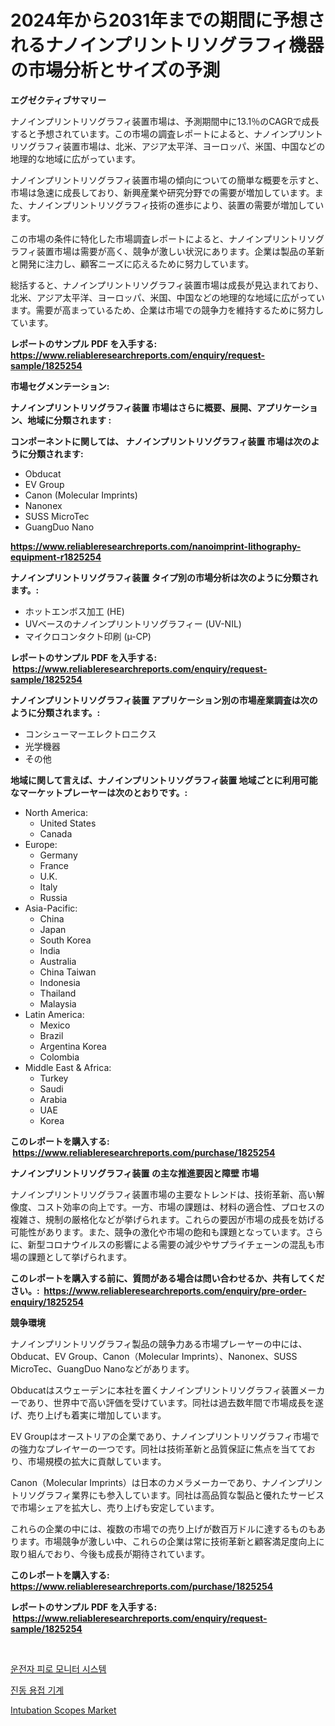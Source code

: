 <p><h1>2024年から2031年までの期間に予想されるナノインプリントリソグラフィ機器の市場分析とサイズの予測</h1></p><p><strong>エグゼクティブサマリー</strong></p>
<p><p>ナノインプリントリソグラフィ装置市場は、予測期間中に13.1％のCAGRで成長すると予想されています。この市場の調査レポートによると、ナノインプリントリソグラフィ装置市場は、北米、アジア太平洋、ヨーロッパ、米国、中国などの地理的な地域に広がっています。</p><p>ナノインプリントリソグラフィ装置市場の傾向についての簡単な概要を示すと、市場は急速に成長しており、新興産業や研究分野での需要が増加しています。また、ナノインプリントリソグラフィ技術の進歩により、装置の需要が増加しています。</p><p>この市場の条件に特化した市場調査レポートによると、ナノインプリントリソグラフィ装置市場は需要が高く、競争が激しい状況にあります。企業は製品の革新と開発に注力し、顧客ニーズに応えるために努力しています。</p><p>総括すると、ナノインプリントリソグラフィ装置市場は成長が見込まれており、北米、アジア太平洋、ヨーロッパ、米国、中国などの地理的な地域に広がっています。需要が高まっているため、企業は市場での競争力を維持するために努力しています。</p></p>
<p><strong>レポートのサンプル PDF を入手する: <a href="https://www.reliableresearchreports.com/enquiry/request-sample/1825254">https://www.reliableresearchreports.com/enquiry/request-sample/1825254</a></strong></p>
<p><strong>市場セグメンテーション:</strong></p>
<p><strong> ナノインプリントリソグラフィ装置 市場はさらに概要、展開、アプリケーション、地域に分類されます :</strong></p>
<p><strong>コンポーネントに関しては、 ナノインプリントリソグラフィ装置 市場は次のように分類されます: &nbsp;</strong></p>
<p><ul><li>Obducat</li><li>EV Group</li><li>Canon (Molecular Imprints)</li><li>Nanonex</li><li>SUSS MicroTec</li><li>GuangDuo Nano</li></ul></p>
<p><strong><a href="https://www.reliableresearchreports.com/nanoimprint-lithography-equipment-r1825254">https://www.reliableresearchreports.com/nanoimprint-lithography-equipment-r1825254</a></strong></p>
<p><strong> ナノインプリントリソグラフィ装置 タイプ別の市場分析は次のように分類されます。:</strong></p>
<p><ul><li>ホットエンボス加工 (HE)</li><li>UVベースのナノインプリントリソグラフィー (UV-NIL)</li><li>マイクロコンタクト印刷 (µ-CP)</li></ul></p>
<p><strong>レポートのサンプル PDF を入手する: &nbsp;<a href="https://www.reliableresearchreports.com/enquiry/request-sample/1825254">https://www.reliableresearchreports.com/enquiry/request-sample/1825254</a></strong></p>
<p><strong> ナノインプリントリソグラフィ装置 アプリケーション別の市場産業調査は次のように分類されます。:</strong></p>
<p><ul><li>コンシューマーエレクトロニクス</li><li>光学機器</li><li>その他</li></ul></p>
<p><strong>地域に関して言えば、ナノインプリントリソグラフィ装置 地域ごとに利用可能なマーケットプレーヤーは次のとおりです。:</strong></p>
<p><ul>
    <li>
        North America:
        <ul>
            <li>United States</li>
            <li>Canada</li>
        </ul>
    </li>
    <li>
        Europe:
        <ul>
            <li>Germany</li>
            <li>France</li>
            <li>U.K.</li>
            <li>Italy</li>
            <li>Russia</li>
        </ul>
    </li>
    <li>
        Asia-Pacific:
        <ul>
            <li>China</li>
            <li>Japan</li>
            <li>South Korea</li>
            <li>India</li>
            <li>Australia</li>
            <li>China Taiwan</li>
            <li>Indonesia</li>
            <li>Thailand</li>
            <li>Malaysia</li>
        </ul>
    </li>
    <li>
        Latin America:
        <ul>
            <li>Mexico</li>
            <li>Brazil</li>
            <li>Argentina Korea</li>
            <li>Colombia</li>
        </ul>
    </li>
    <li>
        Middle East & Africa:
        <ul>
            <li>Turkey</li>
            <li>Saudi</li>
            <li>Arabia</li>
            <li>UAE</li>
            <li>Korea</li>
        </ul>
    </li>
    </ul></p>
<p><strong>このレポートを購入する: &nbsp;<a href="https://www.reliableresearchreports.com/purchase/1825254">https://www.reliableresearchreports.com/purchase/1825254</a></strong></p>
<p><strong>ナノインプリントリソグラフィ装置 の主な推進要因と障壁 市場</strong></p>
<p><p>ナノインプリントリソグラフィ装置市場の主要なトレンドは、技術革新、高い解像度、コスト効率の向上です。一方、市場の課題は、材料の適合性、プロセスの複雑さ、規制の厳格化などが挙げられます。これらの要因が市場の成長を妨げる可能性があります。また、競争の激化や市場の飽和も課題となっています。さらに、新型コロナウイルスの影響による需要の減少やサプライチェーンの混乱も市場の課題として挙げられます。</p></p>
<p><strong>このレポートを購入する前に、質問がある場合は問い合わせるか、共有してください。:&nbsp; <a href="https://www.reliableresearchreports.com/enquiry/pre-order-enquiry/1825254">https://www.reliableresearchreports.com/enquiry/pre-order-enquiry/1825254</a></strong></p>
<p><strong>競争環境</strong></p>
<p><p>ナノインプリントリソグラフィ製品の競争力ある市場プレーヤーの中には、Obducat、EV Group、Canon（Molecular Imprints）、Nanonex、SUSS MicroTec、GuangDuo Nanoなどがあります。</p><p>Obducatはスウェーデンに本社を置くナノインプリントリソグラフィ装置メーカーであり、世界中で高い評価を受けています。同社は過去数年間で市場成長を遂げ、売り上げも着実に増加しています。</p><p>EV Groupはオーストリアの企業であり、ナノインプリントリソグラフィ市場での強力なプレイヤーの一つです。同社は技術革新と品質保証に焦点を当てており、市場規模の拡大に貢献しています。</p><p>Canon（Molecular Imprints）は日本のカメラメーカーであり、ナノインプリントリソグラフィ業界にも参入しています。同社は高品質な製品と優れたサービスで市場シェアを拡大し、売り上げも安定しています。</p><p>これらの企業の中には、複数の市場での売り上げが数百万ドルに達するものもあります。市場競争が激しい中、これらの企業は常に技術革新と顧客満足度向上に取り組んでおり、今後も成長が期待されています。</p></p>
<p><strong>このレポートを購入する: &nbsp; <a href="https://www.reliableresearchreports.com/purchase/1825254">https://www.reliableresearchreports.com/purchase/1825254</a></strong></p>
<p><strong>レポートのサンプル PDF を入手する: &nbsp;<a href="https://www.reliableresearchreports.com/enquiry/request-sample/1825254">https://www.reliableresearchreports.com/enquiry/request-sample/1825254</a></strong><strong></strong></p>
<p>&nbsp;</p>
<p><p><a href="https://medium.com/@harrymoreno266/%EC%9A%B4%EC%A0%84%EC%9E%90-%ED%94%BC%EB%A1%9C-%EA%B0%90%EC%A7%80-%EC%8B%9C%EC%8A%A4%ED%85%9C-%EC%8B%9C%EC%9E%A5-%EC%A0%90%EC%9C%A0%EC%9C%A8-%EB%B3%80%EB%8F%99-%EB%B0%8F-%EC%8B%9C%EC%9E%A5-%EC%84%B1%EC%9E%A5-%ED%8A%B8%EB%A0%8C%EB%93%9C-2024-2031-43fb2ce1920d">운전자 피로 모니터 시스템</a></p><p><a href="https://medium.com/@bruiser75687/%EC%A7%84%EB%8F%99%EC%9A%A9%EC%A0%91%EA%B8%B0-%EC%8B%9C%EC%9E%A5-%EC%9C%A0%ED%98%95-%EC%9D%91%EC%9A%A9-%EB%B0%8F-%EC%A7%80%EB%A6%AC%EC%97%90-%EB%8C%80%ED%95%9C-%ED%8F%AC%EA%B4%84%EC%A0%81-%ED%8F%89%EA%B0%80-3fe1c17bd4f5">진동 용접 기계</a></p><p><a href="https://funky-papaya-cf4.notion.site/Intubation-Scopes-Market-Focuses-on-Market-Share-Size-and-Projected-Forecast-Till-2031-196098b45f6845289b7ae5fa991c1273">Intubation Scopes Market</a></p></p>